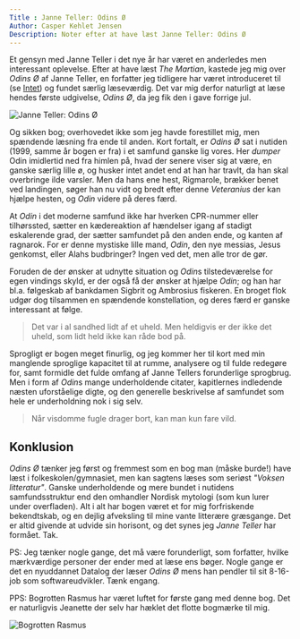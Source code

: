 ```yaml
---
Title : Janne Teller: Odins Ø
Author: Casper Kehlet Jensen
Description: Noter efter at have læst Janne Teller: Odins Ø
---
```


Et gensyn med Janne Teller i det nye år har været en anderledes men interessant oplevelse.
Efter at have læst *The Martian*, kastede jeg mig over *Odins Ø* af Janne Teller, en forfatter
jeg tidligere har været introduceret til (se [Intet](/arkiv/intet)) og fundet særlig læseværdig.
Det var mig derfor naturligt at læse hendes første udgivelse, *Odins Ø*, da jeg fik den i gave forrige jul.

![Janne Teller: Odins Ø](/img/arkiv/janne-teller-odins-o/janne-teller-odins-o.jpg)

Og sikken bog; overhovedet ikke som jeg havde forestillet mig, men spændende læsning fra ende til anden.
Kort fortalt, er *Odins Ø* sat i nutiden (1999, samme år bogen er fra) i et samfund ganske lig vores.
Her *dumper* Odin imidlertid ned fra himlen på, hvad der senere viser sig at være, en ganske særlig lille ø,
og husker intet andet end at han har travlt, da han skal overbringe ilde varsler. Men da hans ene hest, Rigmarole,
brækker benet ved landingen, søger han nu vidt og bredt efter denne *Veteranius* der kan hjælpe hesten, og *Odin* videre på deres færd.

At *Odin* i det moderne samfund ikke har hverken CPR-nummer eller tilhørssted, sætter en kædereaktion af hændelser igang af stadigt eskalerende grad, der sætter samfundet på den anden ende, og kanten af ragnarok.
For er denne mystiske lille mand, *Odin*, den nye messias, Jesus genkomst, eller Alahs budbringer? Ingen ved det, men alle tror de gør.

Foruden de der ønsker at udnytte situation og *Odin*s tilstedeværelse for egen vindings skyld, er der også få der ønsker at hjælpe *Odin*; og han har bl.a. følgeskab af bankdamen Sigbrit og Ambrosius fiskeren.
En broget flok udgør dog tilsammen en spændende konstellation, og deres færd er ganske interessant at følge.

> Det var i al sandhed lidt af et uheld. Men heldigvis er der ikke det uheld, som lidt held ikke kan råde bod på.

Sprogligt er bogen meget finurlig, og jeg kommer her til kort med min manglende sproglige kapacitet til at rumme, analysere og til fulde redegøre for, samt formidle det fulde omfang af Janne Tellers forunderlige sprogbrug.
Men i form af *Odin*s mange underholdende citater, kapitlernes indledende næsten uforståelige digte, og den generelle beskrivelse af samfundet som hele er underholdning nok i sig selv.

> Når visdomme fugle drager bort, kan man kun fare vild.

## Konklusion
*Odins Ø* tænker jeg først og fremmest som en bog man (måske burde!) have læst i folkeskolen/gymnasiet,
men kan sagtens læses som seriøst *"Voksen litteratur"*. Ganske underholdende og mere bundet i nutidens samfundsstruktur end den omhandler Nordisk mytologi (som kun lurer under overfladen).
Alt i alt har bogen været et for mig forfriskende bekendtskab, og en dejlig afveksling til mine vante litterære græsgange. Det er altid givende at udvide sin horisont, og det synes jeg *Janne Teller* har formået. Tak.

PS: Jeg tænker nogle gange, det må være forunderligt, som forfatter, hvilke mærkværdige personer der ender med at læse ens bøger. Nogle gange er det en nyuddannet Datalog der læser *Odins Ø* mens han pendler til sit 8-16-job som softwareudvikler. Tænk engang.

PPS: Bogrotten Rasmus har været luftet for første gang med denne bog. Det er naturligvis Jeanette der selv har hæklet det flotte bogmærke til mig.

![Bogrotten Rasmus](/img/arkiv/janne-teller-odins-o/bogrotten_rasmus.jpg)
